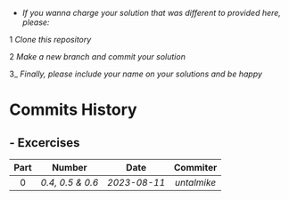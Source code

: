 * _If you wanna charge your solution that was different to provided here, please:_

1 _Clone this repository_

2 _Make a new branch and commit your solution_

3_ _Finally, please include your name on your solutions and be happy_

# Commits History
## - Excercises

| Part | Number | Date | Commiter |
| :---: | :---: | :---: | :---: |
| 0 | _0.4, 0.5 & 0.6_ | _2023-08-11_ | _untalmike_ |
